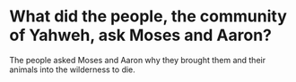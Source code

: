 # What did the people, the community of Yahweh, ask Moses and Aaron?

The people asked Moses and Aaron why they brought them and their animals into the wilderness to die.
